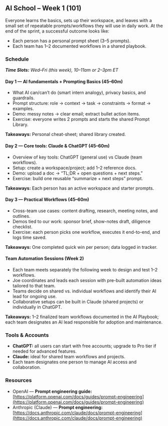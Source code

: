 ## **AI School – Week 1 (101)**

Everyone learns the basics, sets up their workspace, and leaves with a small set of repeatable prompts/workflows they will use in daily work. At the end of the sprint, a successful outcome looks like:

* Each person has a personal prompt sheet (3–5 prompts).  
* Each team has 1–2 documented workflows in a shared playbook.

### **Schedule**

***Time Slots:** Wed–Fri (this week), 10–11am or 2–3pm ET*

#### Day 1 — AI fundamentals \+ Prompting Basics (45–60m)

* What AI can/can’t do (smart intern analogy), privacy basics, and guardrails.  
* Prompt structure: role → context → task → constraints → format → examples.  
* Demo: messy notes → clear email; extract bullet action items.  
* Exercise: everyone writes 2 prompts and starts the shared Prompt Library.

**Takeaways:** Personal cheat-sheet; shared library created.

#### Day 2 — Core tools: Claude & ChatGPT (45–60m)

* Overview of key tools: ChatGPT (general use) vs Claude (team workflows).  
* Setup: create a workspace/project; add 1–2 reference docs.  
* Demo: upload a doc → “TL;DR \+ open questions \+ next steps.”  
* Exercise: build one reusable “summarize \+ next steps” prompt.

**Takeaways:** Each person has an active workspace and starter prompts.

#### Day 3 — Practical Workflows (45–60m)

* Cross-team use cases: content drafting, research, meeting notes, and outlines.  
* Demos tied to our work: sponsor brief, show-notes draft, diligence checklist.  
* Exercise: each person picks one workflow, executes it end-to-end, and logs time saved.

**Takeaways:** One completed quick win per person; data logged in tracker.

#### Team Automation Sessions (Week 2\)

* Each team meets separately the following week to design and test 1–2 workflows.  
* Joe coordinates and leads each session with pre-built automation ideas tailored to that team.  
* Teams decide on shared vs. individual workflows and identify their AI lead for ongoing use.  
* Collaborative setups can be built in Claude (shared projects) or individually in ChatGPT.

**Takeaways:** 1–2 finalized team workflows documented in the AI Playbook; each team designates an AI lead responsible for adoption and maintenance.

### **Tools & Accounts**

* **ChatGPT:** all users can start with free accounts; upgrade to Pro tier if needed for advanced features.  
* **Claude:** ideal for shared team workflows and projects.  
* Each team designates one person to manage AI access and collaboration.

### **Resources**

* OpenAI — **Prompt engineering guide:** [https://platform.openai.com/docs/guides/prompt-engineering](https://platform.openai.com/docs/guides/prompt-engineering)  
* Anthropic (Claude) — **Prompt engineering:** [https://docs.anthropic.com/claude/docs/prompt-engineering](https://docs.anthropic.com/claude/docs/prompt-engineering)